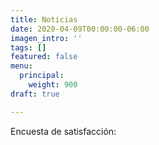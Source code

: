 ```yaml
---
title: Noticias
date: 2020-04-09T00:00:00-06:00
imagen_intro: ''
tags: []
featured: false
menu:
  principal:
    weight: 900
draft: true

---
```

Encuesta de satisfacción: